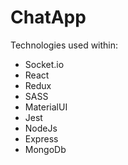 # ChatApp
Technologies used within:
- Socket.io 
- React  
- Redux
- SASS
- MaterialUI
- Jest
- NodeJs 
- Express 
- MongoDb
